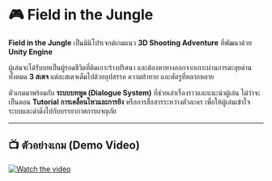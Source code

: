 # 🎮 Field in the Jungle  

**Field in the Jungle** เป็นมินิโปรเจกต์เกมแนว **3D Shooting Adventure** ที่พัฒนาด้วย **Unity Engine**  

ผู้เล่นจะได้รับบทเป็นผู้รอดชีวิตที่ติดเกาะร้างปริศนา และต้องหาทางออกจากเกาะผ่านการตะลุยด่านทั้งหมด **3 สเตจ** แต่ละสเตจเต็มไปด้วยอุปสรรค ความท้าทาย และศัตรูที่หลากหลาย  

ตัวเกมมาพร้อมกับ **ระบบบทพูด (Dialogue System)** ที่ช่วยเล่าเรื่องราวและแนะนำผู้เล่น ไม่ว่าจะเป็นตอน **Tutorial การเคลื่อนไหวและการยิง** หรือการสื่อสารระหว่างตัวละคร เพื่อให้ผู้เล่นเข้าใจระบบและดำดิ่งไปกับบรรยากาศการผจญภัย  

---

## 📺 ตัวอย่างเกม (Demo Video)  
[![Watch the video](https://img.youtube.com/vi/Tk9BkiLd_m8/0.jpg)](https://www.youtube.com/watch?v=Tk9BkiLd_m8)
